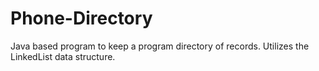 # Phone-Directory
Java based program to keep a program directory of records. Utilizes the LinkedList data structure.
